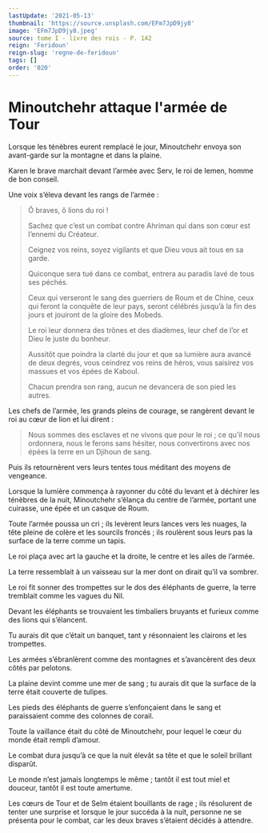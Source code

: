 ```yaml
---
lastUpdate: '2021-05-13'
thumbnail: 'https://source.unsplash.com/EFm7JpD9jy8'
image: 'EFm7JpD9jy8.jpeg'
source: tome I - livre des rois - P. 142
reign: 'Feridoun'
reign-slug: 'regne-de-feridoun'
tags: []
order: '020'
---
```


# Minoutchehr attaque l'armée de Tour

Lorsque les ténèbres eurent remplacé le jour, Minoutchehr envoya son avant-garde sur la montagne et dans la plaine.

Karen le brave marchait devant l’armée avec Serv, le roi de Iemen, homme de bon conseil.

Une voix s’éleva devant les rangs de l’armée :

> Ô braves, ô lions du roi !
>
> Sachez que c’est un combat contre Ahriman qui dans son cœur est l’ennemi du Créateur.
>
> Ceignez vos reins, soyez vigilants et que Dieu vous ait tous en sa garde.
>
> Quiconque sera tué dans ce combat, entrera au paradis lavé de tous ses péchés.
>
> Ceux qui verseront le sang des guerriers de Roum et de Chine, ceux qui feront la conquête de leur pays, seront célébrés jusqu’à la fin des jours et jouiront de la gloire des Mobeds.
>
> Le roi leur donnera des trônes et des diadèmes, leur chef de l’or et Dieu le juste du bonheur.
>
> Aussitôt que poindra la clarté du jour et que sa lumière aura avancé de deux degrés, vous ceindrez vos reins de héros, vous saisirez vos massues et vos épées de Kaboul.
>
> Chacun prendra son rang, aucun ne devancera de son pied les autres.

Les chefs de l’armée, les grands pleins de courage, se rangèrent devant le roi au cœur de lion et lui dirent :

> Nous sommes des esclaves et ne vivons que pour le roi ; ce qu’il nous ordonnera, nous le ferons sans hésiter, nous convertirons avec nos épées la terre en un Djihoun de sang.

Puis ils retournèrent vers leurs tentes tous méditant des moyens de vengeance.

Lorsque la lumière commença à rayonner du côté du levant et à déchirer les ténèbres de la nuit, Minoutchehr s’élança du centre de l’armée, portant une cuirasse, une épée et un casque de Roum.

Toute l’armée poussa un cri ; ils levèrent leurs lances vers les nuages, la tête pleine de colère et les sourcils froncés ; ils roulèrent sous leurs pas la surface de la terre comme un tapis.

Le roi plaça avec art la gauche et la droite, le centre et les ailes de l’armée.

La terre ressemblait à un vaisseau sur la mer dont on dirait qu’il va sombrer.

Le roi fit sonner des trompettes sur le dos des éléphants de guerre, la terre tremblait comme les vagues du Nil.

Devant les éléphants se trouvaient les timbaliers bruyants et furieux comme des lions qui s’élancent.

Tu aurais dit que c’était un banquet, tant y résonnaient les clairons et les trompettes.

Les armées s’ébranlèrent comme des montagnes et s’avancèrent des deux côtés par pelotons.

La plaine devint comme une mer de sang ; tu aurais dit que la surface de la terre était couverte de tulipes.

Les pieds des éléphants de guerre s’enfonçaient dans le sang et paraissaient comme des colonnes de corail.

Toute la vaillance était du côté de Minoutchehr, pour lequel le cœur du monde était rempli d’amour.

Le combat dura jusqu’à ce que la nuit élevât sa tête et que le soleil brillant disparût.

Le monde n’est jamais longtemps le même ; tantôt il est tout miel et douceur, tantôt il est toute amertume.

Les cœurs de Tour et de Selm étaient bouillants de rage ; ils résolurent de tenter une surprise et lorsque le jour succéda à la nuit, personne ne se présenta pour le combat, car les deux braves s’étaient décidés à attendre.
